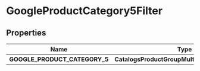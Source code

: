 

# GoogleProductCategory5Filter


## Properties

Name | Type | Description | Notes
------------ | ------------- | ------------- | -------------
**GOOGLE_PRODUCT_CATEGORY_5** | **CatalogsProductGroupMultipleStringListCriteria** |  | 



